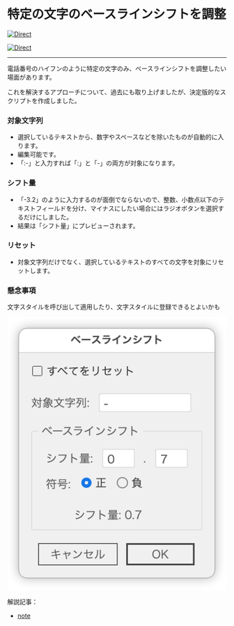 # 特定の文字のベースラインシフトを調整

[![Direct](https://img.shields.io/badge/Direct%20Link-SmartBaselineShifter.jsx-ffcc00.svg)](https://github.com/swwwitch/illustrator-scripts/blob/master/jsx/SmartBaselineShifter.jsx)

[![Direct](https://img.shields.io/badge/Back%20to%20home-All%20scripts-cccccc.svg)](https://github.com/swwwitch/illustrator-scripts/blob/master/README.md)

---

電話番号のハイフンのように特定の文字のみ、ベースラインシフトを調整したい場面があります。

これを解決するアプローチについて、過去にも取り上げましたが、決定版的なスクリプトを作成しました。

### 対象文字列

- 選択しているテキストから、数字やスペースなどを除いたものが自動的に入ります。
- 編集可能です。
- 「:-」と入力すれば「:」と「-」の両方が対象になります。

### シフト量

- 「-3.2」のように入力するのが面倒でならないので、整数、小数点以下のテキストフィールドを分け、マイナスにしたい場合にはラジオボタンを選択するだけにしました。
- 結果は「シフト量」にプレビューされます。

### リセット
- 対象文字列だけでなく、選択しているテキストのすべての文字を対象にリセットします。

### 懸念事項
文字スタイルを呼び出して適用したり、文字スタイルに登録できるとよいかも

![](../png/ss-460-584-72-20250629-225731.png)

解説記事：

- [note](https://note.com/dtp_tranist/n/n2e19ad0bdb83)